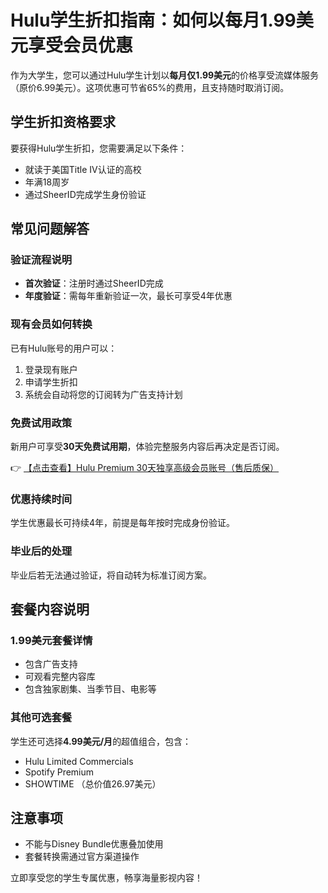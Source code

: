 # Hulu学生折扣指南：如何以每月1.99美元享受会员优惠

作为大学生，您可以通过Hulu学生计划以**每月仅1.99美元**的价格享受流媒体服务（原价6.99美元）。这项优惠可节省65%的费用，且支持随时取消订阅。

## 学生折扣资格要求

要获得Hulu学生折扣，您需要满足以下条件：
- 就读于美国Title IV认证的高校
- 年满18周岁
- 通过SheerID完成学生身份验证

## 常见问题解答

### 验证流程说明
- **首次验证**：注册时通过SheerID完成
- **年度验证**：需每年重新验证一次，最长可享受4年优惠

### 现有会员如何转换
已有Hulu账号的用户可以：
1. 登录现有账户
2. 申请学生折扣
3. 系统会自动将您的订阅转为广告支持计划

### 免费试用政策
新用户可享受**30天免费试用期**，体验完整服务内容后再决定是否订阅。

👉 [【点击查看】Hulu Premium 30天独享高级会员账号（售后质保）](https://bit.ly/HuLu_vip)

### 优惠持续时间
学生优惠最长可持续4年，前提是每年按时完成身份验证。

### 毕业后的处理
毕业后若无法通过验证，将自动转为标准订阅方案。

## 套餐内容说明

### 1.99美元套餐详情
- 包含广告支持
- 可观看完整内容库
- 包含独家剧集、当季节目、电影等

### 其他可选套餐
学生还可选择**4.99美元/月**的超值组合，包含：
- Hulu Limited Commercials
- Spotify Premium
- SHOWTIME
（总价值26.97美元）

## 注意事项
- 不能与Disney Bundle优惠叠加使用
- 套餐转换需通过官方渠道操作

立即享受您的学生专属优惠，畅享海量影视内容！